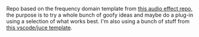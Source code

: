 Repo based on the frequency domain template from [this audio effect repo](https://github.com/juandagilc/Audio-Effects), the purpose is to try a whole bunch of goofy ideas and maybe do a plug-in using a selection of what works best. I'm also using a bunch of stuff from [this vscode/juce template](https://github.com/tomoyanonymous/juce_cmake_vscode_example).
